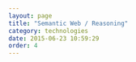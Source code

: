 ```yaml
---
layout: page
title: "Semantic Web / Reasoning"
category: technologies
date: 2015-06-23 10:59:29
order: 4
---
```



